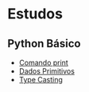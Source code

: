 # **Estudos**
## Python Básico
- [Comando print](https://github.com/Marcelo-4ever/Estudo/blob/main/Estudos/print.md)
- [Dados Primitivos](https://github.com/Marcelo-4ever/Estudo/blob/main/Estudos/dados_primitivos.md)
- [Type Casting](https://github.com/Marcelo-4ever/Estudo/blob/main/Estudos/type_casting.md)
